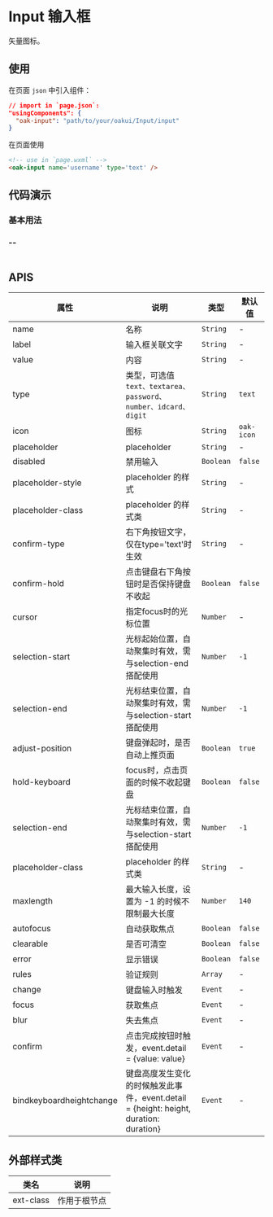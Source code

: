 # Input 输入框
矢量图标。

## 使用

在页面 `json` 中引入组件：

```json
// import in `page.json`:
"usingComponents": {
  "oak-input": "path/to/your/oakui/Input/input"
}
```

在页面使用
```html
<!-- use in `page.wxml` -->
<oak-input name='username' type='text' />
```

## 代码演示
### 基本用法

### --
```
```

## APIS

| 属性 | 说明 | 类型 | 默认值 |
|-----------|-----------|-----------|-------------|
| name | 名称 | `String` | - |
| label | 输入框关联文字 | `String` | - |
| value | 内容 | `String` | - |
| type | 类型，可选值 `text、textarea、password、number、idcard、digit`  | `String` | `text` |
| icon | 图标 | `String` | `oak-icon` |
| placeholder | placeholder | `String` | - |
| disabled | 禁用输入 | `Boolean` | `false` |
| placeholder-style | placeholder 的样式 | `String` | - |
| placeholder-class | placeholder 的样式类 | `String` | - |
| confirm-type | 右下角按钮文字，仅在type='text'时生效 | `String` | - |
| confirm-hold | 点击键盘右下角按钮时是否保持键盘不收起 | `Boolean` | `false` |
| cursor | 指定focus时的光标位置 | `Number` | - |
| selection-start | 光标起始位置，自动聚集时有效，需与selection-end搭配使用 | `Number` | `-1` |
| selection-end | 光标结束位置，自动聚集时有效，需与selection-start搭配使用 | `Number` | `-1` |
| adjust-position | 键盘弹起时，是否自动上推页面 | `Boolean` | `true` |
| hold-keyboard | focus时，点击页面的时候不收起键盘 | `Boolean` | `false` |
| selection-end | 光标结束位置，自动聚集时有效，需与selection-start搭配使用 | `Number` | `-1` |
| placeholder-class | placeholder 的样式类 | `String` | - |
| maxlength | 最大输入长度，设置为 -1 的时候不限制最大长度 | `Number` | `140` |
| autofocus | 自动获取焦点 | `Boolean` | `false` |
| clearable | 是否可清空 | `Boolean` | `false` |
| error | 显示错误 | `Boolean` | `false` |
| rules | 验证规则 | `Array` | - |
| change | 键盘输入时触发  | `Event` | - |
| focus | 获取焦点  | `Event` | - |
| blur | 失去焦点  | `Event` | - |
| confirm | 点击完成按钮时触发，event.detail = {value: value}  | `Event` | - |
| bindkeyboardheightchange | 键盘高度发生变化的时候触发此事件，event.detail = {height: height, duration: duration} | `Event` | - |



## 外部样式类

| 类名 | 说明 |
|-----------|-----------|
| ext-class | 作用于根节点 |
